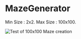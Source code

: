 # MazeGenerator

Min Size : 2x2.
Max Size : 100x100.

![Test of 100x100 Maze creation](https://cdn.discordapp.com/attachments/820701036250398720/1257459513494339654/image.png?ex=66847bee&is=66832a6e&hm=c33ef6a1088b5ea31504faf41eb5a6a482ebcbc1c01ef000f981d399460553bf& "missing most of the maze")